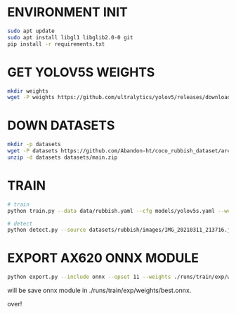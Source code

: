 # ENVIRONMENT INIT
```bash
sudo apt update
sudo apt install libgl1 libglib2.0-0 git
pip install -r requirements.txt
```

# GET YOLOV5S WEIGHTS
```bash
mkdir weights
wget -P weights https://github.com/ultralytics/yolov5/releases/download/v6.2/yolov5s.pt
```

# DOWN DATASETS
```bash
mkdir -p datasets
wget -P datasets https://github.com/Abandon-ht/coco_rubbish_dataset/archive/refs/heads/main.zip
unzip -d datasets datasets/main.zip
```

# TRAIN
```bash
# train
python train.py --data data/rubbish.yaml --cfg models/yolov5s.yaml --weights weights/yolov5s.pt --batch-size -1 --epoch 20

# detect
python detect.py --source datasets/rubbish/images/IMG_20210311_213716.jpg --weights ./runs/train/exp/weights/best.pt
```

# EXPORT AX620 ONNX MODULE
```bash
python export.py --include onnx --opset 11 --weights ./runs/train/exp/weights/best.pt ax620
```

will be save onnx module in ./runs/train/exp/weights/best.onnx.

over!